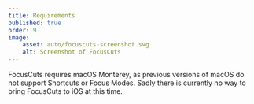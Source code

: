 ```yaml
---
title: Requirements
published: true
order: 9
image:
    asset: auto/focuscuts-screenshot.svg
    alt: Screenshot of FocusCuts
---
```

FocusCuts requires macOS Monterey, as previous versions of macOS do not support Shortcuts or Focus Modes. Sadly 
there is currently no way to bring FocusCuts to iOS at this time.